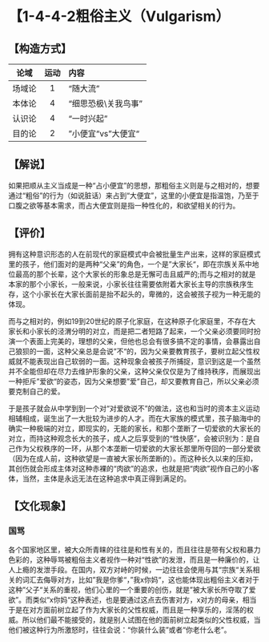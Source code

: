 # 【1-4-4-2粗俗主义（Vulgarism）
## 【构造方式】
| 论域 | 运动           | 内容 |
|:----:|:----------------:|:-----|
| 场域论   |1 |  “随大流”  |
| 本体论   | 4|  “细思恐极\关我鸟事”  |
| 认识论   |4 |  “一时兴起”  |
| 目的论   | 2|  ”小便宜“vs”大便宜“  |

## 【解说】
如果把顺从主义当成是一种“占小便宜”的思想，那粗俗主义则是与之相对的，想要通过“粗俗”的行为（如说脏话）来占到“大便宜”，这里的小便宜是指温饱，乃至于口腹之欲等基本需求，而占大便宜则是指一种性化的，和欲望相关的行为。
## 【评价】
拥有这种意识形态的人在前现代的家庭模式中会被批量生产出来，这样的家庭模式里的孩子，他们面对的是两种“父亲”的角色，一个是”大家长“，即在宗族关系中地位最高的那个长辈，这个大家长的形象总是无懈可击且威严的;而与之相对的就是本家的那个小家长，一般来说，小家长往往需要依附着大家长主导的宗族秩序生存，这个小家长在大家长面前是抬不起头的，卑微的，这会被孩子视为一种无能的体现。

而与之相对的，例如19到20世纪的原子化家庭，在这种原子化家庭里，不存在大家长和小家长的泾渭分明的对立，而是把二者短路了起来，一个父亲必须要同时扮演一个表面上完美的，理想的父亲，但他也总会有很多搞不定的事情，会暴露出自己狼狈的一面，这种父亲总是会说”不“的，因为父亲要教育孩子，要树立起父性权威就不能表现出自己软弱的一面。这种现象会被孩子所捕捉，意识到这是一个虽然并不全能但却在尽力去维护形象的父亲，这种父亲仅仅是为了维持秩序，而展现出一种拒斥”爱欲“的姿态，因为父亲想要”爱”自己，却又要教育自己，所以父亲必须要克制自己的爱。

于是孩子就会从中学到到一个对“对爱欲说不”的做法，这也和当时的资本主义运动相辅相成，诞生出了一大批较为进步的人才。而在大家族的模式里，孩子脑海中的确实一种极端的对立，即现实的，无能的家长，和那个垄断了一切爱欲的大家长的对立，而持这种观念长大的孩子，成人之后享受到的“性快感”，会被识别为：是自己作为父权秩序的一环，从那个本垄断一切爱欲的大家长那里所夺回的一部分爱欲（因为在成人前，这种欲望是一直被大家长所垄断的）。而这种长久以来的压抑，其创伤就会形成主体对这种赤裸的“肉欲”的追求，也就是把“肉欲”视作自己的小客体，当然，主体是永远无法在这种追求中真正得到满足的。

## 【文化现象】
### 国骂
各个国家地区里，被大众所青睐的往往是和性有关的，而且往往是带有父权和暴力色彩的，这种辱骂被粗俗主义者视作一种对“性欲”的发泄，而且是一种廉价的，让人上瘾的发泄手段。在国内，双方对峙的时候，一边往往会使用与其“宗族“关系相关的词汇去侮辱对方，比如”我是你爹“，”我x你妈“，这也能体现出粗俗主义者对于这种”父子“关系的重视，他们心里的一个重要的创伤，就是”被大家长所夺取了爱欲”。而类似“x你妈“这种表述，也是要通过这点去伤害对方，x对方的母亲，相当于是在对方面前树立起了作为大家长的父性权威，而且是一种享乐的，淫荡的权威。所以他们最不能接受的，就是别人试图在他的面前树立起类似的父性权威，当他们被这种行为所激怒时，往往会说：“你装什么装”或者“你老什么老”。
